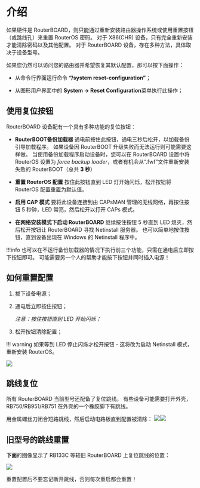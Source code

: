 # 介绍

如果硬件是 RouterBOARD，则只能通过重新安装路由器操作系统或使用重置按钮（或跳线孔）来重置 RouterOS 密码。 对于 X86(CHR) 设备，只有完全重新安装才能清除密码以及其他配置。 对于 RouterBOARD 设备，存在多种方法，具体取决于设备型号。

如果您仍然可以访问您的路由器并希望恢复其默认配置，那可以按下面操作：

- 从命令行界面运行命令 **“/system reset-configuration”**；

- 从图形用户界面中的 **System -> Reset Configuration**菜单执行此操作；

## 使用复位按钮

RouterBOARD 设备配有一个具有多种功能的复位按钮：

- **RouterBOOT备份加载器**
     通电前按住此按钮，通电三秒后松开，以加载备份引导加载程序。 如果设备因 RouterBOOT 升级失败而无法运行则可能需要这样做。 当使用备份加载程序启动设备时，您可以在 RouterBOARD 设置中将 RouterOS 设置为 _force backup loader_，或者有机会从“.fwf”文件重新安装失败的 RouterBOOT（总共 **3 秒**）

- **重置 RouterOS 配置**
     按住此按钮直到 LED 灯开始闪烁，松开按钮将 RouterOS 配置重置为默认值。

- **启用 CAP 模式**
     要将此设备连接到由 CAPsMAN 管理的无线网络，再按住按钮 5 秒钟，LED 常亮，然后松开以打开 CAPs 模式。

- **在网络安装模式下启动 RouterBOARD**
     继续按住按钮 5 秒直到 LED 熄灭，然后松开按钮让 RouterBOARD 寻找 Netinstall 服务器。 也可以简单地按住按钮，直到设备出现在 Windows 的 Netinstall 程序中。

!!!info 也可以在不运行备份加载器的情况下执行前三个功能，只需在通电后立即按下按钮即可。 可能需要另一个人的帮助才能按下按钮并同时插入电源！

## 如何重置配置

1) 拔下设备电源；

2) 通电后立即按住按钮；

     _注意：按住按钮直到 LED 开始闪烁；_

3) 松开按钮清除配置；

!!! warning 如果等到 LED 停止闪烁才松开按钮 - 这将改为启动 Netinstall 模式，重新安装 RouterOS。

![](https://help.mikrotik.com/docs/download/attachments/24805498/262_hi_res.png?version=1&modificationDate=1587634648643&api=v2)

## 跳线复位

所有 RouterBOARD 当前型号还配备了复位跳线。 有些设备可能需要打开外壳，RB750/RB951/RB751 在外壳的一个橡胶脚下有跳线。

用金属螺丝刀闭合短路跳线，然后启动电路板直到配置被清除： 
![](https://help.mikrotik.com/docs/download/attachments/24805498/Resethole.jpg?version=1&modificationDate=1587635038753&api=v2)![](https://help.mikrotik.com/docs/download/attachments/24805498/Passw.jpg?version=1&modificationDate=1587635043758&api=v2)  

## 旧型号的跳线重置

**下面**的图像显示了 RB133C 等较旧 RouterBOARD 上复位跳线的位置：

![](https://help.mikrotik.com/docs/download/attachments/24805498/CRW_5184.jpg?version=1&modificationDate=1587635093645&api=v2)  

重置配置后不要忘记断开跳线，否则每次重启都会重置！
